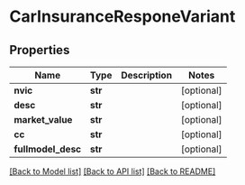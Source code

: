 # CarInsuranceResponeVariant

## Properties
Name | Type | Description | Notes
------------ | ------------- | ------------- | -------------
**nvic** | **str** |  | [optional] 
**desc** | **str** |  | [optional] 
**market_value** | **str** |  | [optional] 
**cc** | **str** |  | [optional] 
**fullmodel_desc** | **str** |  | [optional] 

[[Back to Model list]](../README.md#documentation-for-models) [[Back to API list]](../README.md#documentation-for-api-endpoints) [[Back to README]](../README.md)



